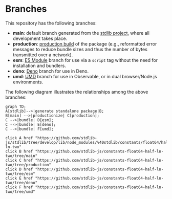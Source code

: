 <!--

@license Apache-2.0

Copyright (c) 2022 The Stdlib Authors.

Licensed under the Apache License, Version 2.0 (the "License");
you may not use this file except in compliance with the License.
You may obtain a copy of the License at

    http://www.apache.org/licenses/LICENSE-2.0

Unless required by applicable law or agreed to in writing, software
distributed under the License is distributed on an "AS IS" BASIS,
WITHOUT WARRANTIES OR CONDITIONS OF ANY KIND, either express or implied.
See the License for the specific language governing permissions and
limitations under the License.

-->

# Branches

This repository has the following branches:

-   **main**: default branch generated from the [stdlib project][stdlib-url], where all development takes place.
-   **production**: [production build][production-url] of the package (e.g., reformatted error messages to reduce bundle sizes and thus the number of bytes transmitted over a network).
-   **esm**: [ES Module][esm-url] branch for use via a `script` tag without the need for installation and bundlers.
-   **deno**: [Deno][deno-url] branch for use in Deno.
-   **umd**: [UMD][umd-url] branch for use in Observable, or in dual browser/Node.js environments.

The following diagram illustrates the relationships among the above branches:

```mermaid
graph TD;
A[stdlib]-->|generate standalone package|B;
B[main] -->|productionize| C[production];
C -->|bundle| D[esm];
C -->|bundle| E[deno];
C -->|bundle| F[umd];

click A href "https://github.com/stdlib-js/stdlib/tree/develop/lib/node_modules/%40stdlib/constants/float64/half-ln-two"
click B href "https://github.com/stdlib-js/constants-float64-half-ln-two/tree/main"
click C href "https://github.com/stdlib-js/constants-float64-half-ln-two/tree/production"
click D href "https://github.com/stdlib-js/constants-float64-half-ln-two/tree/esm"
click E href "https://github.com/stdlib-js/constants-float64-half-ln-two/tree/deno"
click F href "https://github.com/stdlib-js/constants-float64-half-ln-two/tree/umd"
```

[stdlib-url]: https://github.com/stdlib-js/stdlib/tree/develop/lib/node_modules/%40stdlib/constants/float64/half-ln-two
[production-url]: https://github.com/stdlib-js/constants-float64-half-ln-two/tree/production
[deno-url]: https://github.com/stdlib-js/constants-float64-half-ln-two/tree/deno
[umd-url]: https://github.com/stdlib-js/constants-float64-half-ln-two/tree/umd
[esm-url]: https://github.com/stdlib-js/constants-float64-half-ln-two/tree/esm